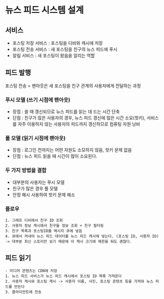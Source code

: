 # 뉴스 피드 시스템 설계

## 서비스
- 포스팅 저장 서비스 : 포스팅을 디비와 캐시에 저장
- 포스팅 전송 서비스 : 새 포스팅을 친구의 뉴스 피드에 푸시
- 알림 서비스 : 새 포스팅이 왔음을 알리는 역할


## 피드 발행
포스팅 전송 = 팬아웃은 새 포스팅을 친구 관계의 사용자에게 전달하는 과정 
### 푸시 모델 (쓰기 시점에 팬아웃)
- 장점 : 쓸 때 갱신되므로 뉴스 피드를 읽는 데 드는 시간 단축
- 단점 : 친구가 많은 사용자의 경우, 뉴스 피드 갱신에 많은 시간 소요(핫키), 서비스를 자주 이용하지 않는 사용자의 피드까지 갱신하므로 컴퓨팅 자원 낭비

### 풀 모델 (읽기 시점에 팬아웃)
- 장점 : 로그인 전까지는 어떤 자원도 소모하지 않음, 핫키 문제 없음
- 단점 : 뉴스 피드 읽을 때 시간이 많이 소요된다. 

### 두 가지 방법을 결합
- 대부분의 사용자는 푸시 모델
- 친구가 많은 경우 풀 모델
- 안정 해시 사용하여 핫키 문제 해소

### 플로우
    1. 그래프 디비에서 친구 ID 조회
    2. 사용자 정보 캐시에서 친구들 정보 조회 + 친구 필터링
    3. 친구 목록과 포스팅ID를 메시지 큐에 넣음
    4. 큐에서 꺼내어 뉴스 피드 데이터를 뉴스 피드 캐시에 넣는다. (포스팅 ID, 사용자 ID) -> 대부분 최신 스토리만 보기 때문에 이 캐시 크기에 제한을 둬도 괜찮다.


## 피드 읽기
    - 미디어 콘텐츠는 CDN에 저장
    1. 뉴스 피드 서비스가 뉴스 피드 캐시에서 포스팅 ID 목록 가져온다
    2. 사용자 캐시와 포스팅 캐시 -> 사용자 이름, 사진, 포스팅 콘텐츠 등을 가져와 뉴스 피드를 만든다
    3. 클라이언트에 전송
